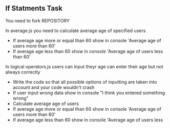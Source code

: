 ## If Statments Task

You need to fork REPOSITORY

In average.js you need to calculate average age of specified users

+ If average age more or equal than 60 show in console 'Average age of users more than 60'
+ If average age less than 60 show in console 'Average age of users less than 60'

In logical operators.js users can input theyr age can enter their age but not always correctly

+ Write the code so that all possible options of inputting are taken into account and your code wouldn't crash
+ If user input wrong data show in console "I think you entered something wrong"
+ Calculate average age of users
+ If average age more or equal than 60 show in console 'Average age of users more than 60'
+ If average age less than 60 show in console 'Average age of users less


